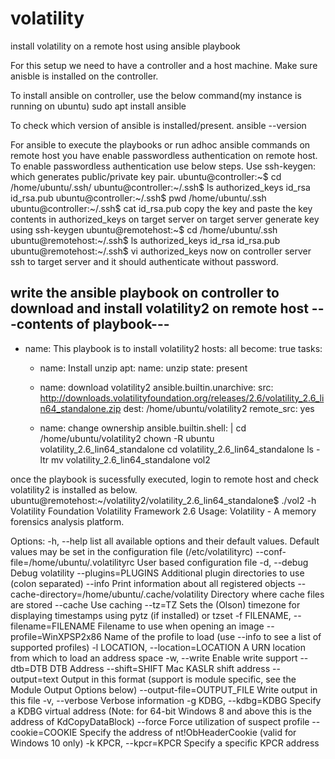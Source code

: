 # volatility
install volatility on a remote host using ansible playbook

For this setup we need to have a controller and a host machine. Make sure anisble is installed on the controller.

To install ansible on controller, use the below command(my instance is running on ubuntu)
sudo apt install ansible

To check which version of ansible is installed/present.
ansible --version

For ansible to execute the playbooks or run adhoc ansible commands on remote host you have enable passwordless authentication on remote host.
To enable passwordless authentication use below steps.
Use ssh-keygen: which generates public/private key pair.
ubuntu@controller:~$ cd /home/ubuntu/.ssh/
ubuntu@controller:~/.ssh$ ls
authorized_keys  id_rsa  id_rsa.pub
ubuntu@controller:~/.ssh$ pwd
/home/ubuntu/.ssh
ubuntu@controller:~/.ssh$ cat id_rsa.pub
copy the key and paste the key contents in authorized_keys on target server
on target server generate key using ssh-keygen
ubuntu@remotehost:~$ cd /home/ubuntu/.ssh
ubuntu@remotehost:~/.ssh$ ls
authorized_keys  id_rsa  id_rsa.pub
ubuntu@remotehost:~/.ssh$ vi authorized_keys
now on controller server ssh to target server and it should authenticate without password.

write the ansible playbook on controller to download and install volatility2 on remote host
---contents of playbook---
---
 - name: This playbook is to install volatility2
   hosts: all
   become: true
   tasks:
     - name: Install unzip
       apt:
         name: unzip
         state: present

     - name: download volatility2
       ansible.builtin.unarchive:
         src: http://downloads.volatilityfoundation.org/releases/2.6/volatility_2.6_lin64_standalone.zip
         dest: /home/ubuntu/volatility2
         remote_src: yes

     - name: change ownership
       ansible.builtin.shell: |
         cd /home/ubuntu/volatility2
         chown -R ubuntu volatility_2.6_lin64_standalone
         cd volatility_2.6_lin64_standalone
         ls -ltr
         mv volatility_2.6_lin64_standalone vol2

once the playbook is sucessfully executed, login to remote host and check volatility2 is installed as below.
ubuntu@remotehost:~/volatility2/volatility_2.6_lin64_standalone$ ./vol2 -h
Volatility Foundation Volatility Framework 2.6
Usage: Volatility - A memory forensics analysis platform.

Options:
  -h, --help            list all available options and their default values.
                        Default values may be set in the configuration file
                        (/etc/volatilityrc)
  --conf-file=/home/ubuntu/.volatilityrc
                        User based configuration file
  -d, --debug           Debug volatility
  --plugins=PLUGINS     Additional plugin directories to use (colon separated)
  --info                Print information about all registered objects
  --cache-directory=/home/ubuntu/.cache/volatility
                        Directory where cache files are stored
  --cache               Use caching
  --tz=TZ               Sets the (Olson) timezone for displaying timestamps
                        using pytz (if installed) or tzset
  -f FILENAME, --filename=FILENAME
                        Filename to use when opening an image
  --profile=WinXPSP2x86
                        Name of the profile to load (use --info to see a list
                        of supported profiles)
  -l LOCATION, --location=LOCATION
                        A URN location from which to load an address space
  -w, --write           Enable write support
  --dtb=DTB             DTB Address
  --shift=SHIFT         Mac KASLR shift address
  --output=text         Output in this format (support is module specific, see
                        the Module Output Options below)
  --output-file=OUTPUT_FILE
                        Write output in this file
  -v, --verbose         Verbose information
  -g KDBG, --kdbg=KDBG  Specify a KDBG virtual address (Note: for 64-bit
                        Windows 8 and above this is the address of
                        KdCopyDataBlock)
  --force               Force utilization of suspect profile
  --cookie=COOKIE       Specify the address of nt!ObHeaderCookie (valid for
                        Windows 10 only)
  -k KPCR, --kpcr=KPCR  Specify a specific KPCR address



